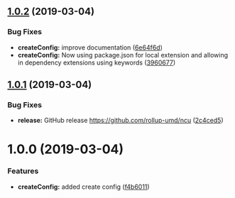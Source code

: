 ## [1.0.2](https://github.com/rollup-umd/ncu/compare/v1.0.1...v1.0.2) (2019-03-04)


### Bug Fixes

* **createConfig:** improve documentation ([6e64f6d](https://github.com/rollup-umd/ncu/commit/6e64f6d))
* **createConfig:** Now using package.json for local extension and allowing in dependency extensions using keywords ([3960677](https://github.com/rollup-umd/ncu/commit/3960677))

## [1.0.1](https://github.com/rollup-umd/ncu/compare/v1.0.0...v1.0.1) (2019-03-04)


### Bug Fixes

* **release:** GitHub release https://github.com/rollup-umd/ncu ([2c4ced5](https://github.com/rollup-umd/ncu/commit/2c4ced5))

# 1.0.0 (2019-03-04)


### Features

* **createConfig:** added create config ([f4b6011](https://module.kopaxgroup.com/rollup-umd/ncu/commit/f4b6011))
